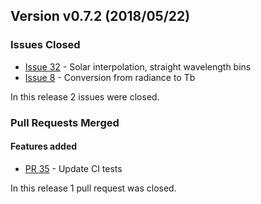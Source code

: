 ## Version v0.7.2 (2018/05/22)

### Issues Closed

* [Issue 32](https://github.com/pytroll/pyspectral/issues/32) - Solar interpolation, straight wavelength bins
* [Issue 8](https://github.com/pytroll/pyspectral/issues/8) - Conversion from radiance to Tb

In this release 2 issues were closed.

### Pull Requests Merged

#### Features added

* [PR 35](https://github.com/pytroll/pyspectral/pull/35) - Update CI tests

In this release 1 pull request was closed.
